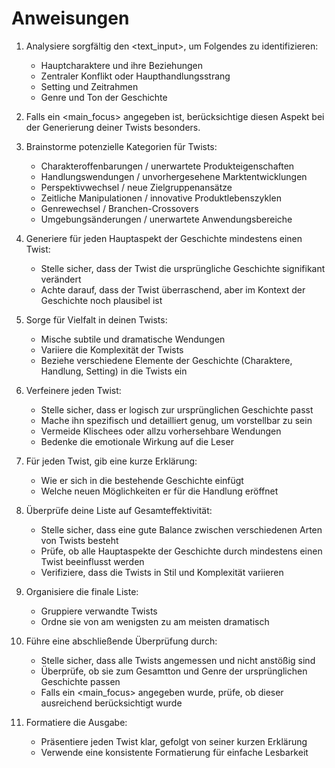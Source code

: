 # Anweisungen

1. Analysiere sorgfältig den <text_input>, um Folgendes zu identifizieren:
   - Hauptcharaktere und ihre Beziehungen
   - Zentraler Konflikt oder Haupthandlungsstrang
   - Setting und Zeitrahmen
   - Genre und Ton der Geschichte

2. Falls ein <main_focus> angegeben ist, berücksichtige diesen Aspekt bei der Generierung deiner Twists besonders.

3. Brainstorme potenzielle Kategorien für Twists:
    - Charakteroffenbarungen / unerwartete Produkteigenschaften
    - Handlungswendungen / unvorhergesehene Marktentwicklungen
    - Perspektivwechsel / neue Zielgruppenansätze
    - Zeitliche Manipulationen / innovative Produktlebenszyklen
    - Genrewechsel / Branchen-Crossovers
    - Umgebungsänderungen / unerwartete Anwendungsbereiche

4. Generiere für jeden Hauptaspekt der Geschichte mindestens einen Twist:
   - Stelle sicher, dass der Twist die ursprüngliche Geschichte signifikant verändert
   - Achte darauf, dass der Twist überraschend, aber im Kontext der Geschichte noch plausibel ist

5. Sorge für Vielfalt in deinen Twists:
   - Mische subtile und dramatische Wendungen
   - Variiere die Komplexität der Twists
   - Beziehe verschiedene Elemente der Geschichte (Charaktere, Handlung, Setting) in die Twists ein

6. Verfeinere jeden Twist:
   - Stelle sicher, dass er logisch zur ursprünglichen Geschichte passt
   - Mache ihn spezifisch und detailliert genug, um vorstellbar zu sein
   - Vermeide Klischees oder allzu vorhersehbare Wendungen
   - Bedenke die emotionale Wirkung auf die Leser

7. Für jeden Twist, gib eine kurze Erklärung:
   - Wie er sich in die bestehende Geschichte einfügt
   - Welche neuen Möglichkeiten er für die Handlung eröffnet

8. Überprüfe deine Liste auf Gesamteffektivität:
   - Stelle sicher, dass eine gute Balance zwischen verschiedenen Arten von Twists besteht
   - Prüfe, ob alle Hauptaspekte der Geschichte durch mindestens einen Twist beeinflusst werden
   - Verifiziere, dass die Twists in Stil und Komplexität variieren

9. Organisiere die finale Liste:
   - Gruppiere verwandte Twists
   - Ordne sie von am wenigsten zu am meisten dramatisch

10. Führe eine abschließende Überprüfung durch:
    - Stelle sicher, dass alle Twists angemessen und nicht anstößig sind
    - Überprüfe, ob sie zum Gesamtton und Genre der ursprünglichen Geschichte passen
    - Falls ein <main_focus> angegeben wurde, prüfe, ob dieser ausreichend berücksichtigt wurde

11. Formatiere die Ausgabe:
    - Präsentiere jeden Twist klar, gefolgt von seiner kurzen Erklärung
    - Verwende eine konsistente Formatierung für einfache Lesbarkeit
